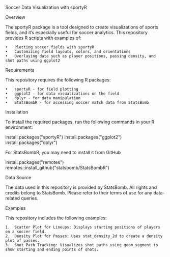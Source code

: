 Soccer Data Visualization with sportyR

Overview

The sportyR package is a tool designed to create visualizations of sports fields, and it’s especially useful for soccer analytics. This repository provides R scripts with examples of:

	•	Plotting soccer fields with sportyR
	•	Customizing field layouts, colors, and orientations
	•	Overlaying data such as player positions, passing density, and shot paths using ggplot2

Requirements

This repository requires the following R packages:

	•	sportyR - for field plotting
	•	ggplot2 - for data visualizations on the field
	•	dplyr - for data manipulation
	•	StatsBombR - for accessing soccer match data from StatsBomb

Installation

To install the required packages, run the following commands in your R environment:

install.packages("sportyR")
install.packages("ggplot2")
install.packages("dplyr")

For StatsBombR, you may need to install it from GitHub

install.packages("remotes")
remotes::install_github("statsbomb/StatsBombR")

Data Source

The data used in this repository is provided by StatsBomb. All rights and credits belong to StatsBomb. Please refer to their terms of use for any data-related queries.

Examples

This repository includes the following examples:

	1.	Scatter Plot for Lineups: Displays starting positions of players on a soccer field.
	2.	Density Plot for Passes: Uses stat_density_2d to create a density plot of passes.
	3.	Shot Path Tracking: Visualizes shot paths using geom_segment to show starting and ending points of shots.
